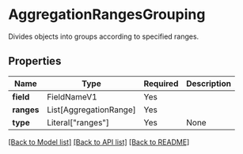 # AggregationRangesGrouping

Divides objects into groups according to specified ranges.

## Properties
| Name | Type | Required | Description |
| ------------ | ------------- | ------------- | ------------- |
**field** | FieldNameV1 | Yes |  |
**ranges** | List[AggregationRange] | Yes |  |
**type** | Literal["ranges"] | Yes | None |


[[Back to Model list]](../../../README.md#models-v1-link) [[Back to API list]](../../../README.md#documentation-for-api-endpoints) [[Back to README]](../../../README.md)
